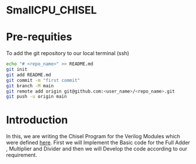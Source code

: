 # SmallCPU_CHISEL

Pre-requities
==========================
To add the git repository to our local terminal (ssh)
```sh
echo "# <repo_name>" >> README.md
git init
git add README.md
git commit -m "first commit"
git branch -M main
git remote add origin git@github.com:<user_name>/<repo_name>.git
git push -u origin main
```

Introduction 
===========================
In this, we are writing the Chisel Program for the Verilog Modules which were defined [here](https://github.com/pvip-nitin/cpu). First we will Implement the Basic code for the Full Adder , Multiplier and Divider and then we will Develop the code according to our requirement.
